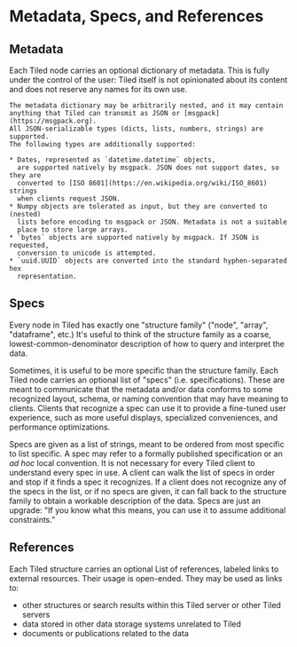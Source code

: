 # Metadata, Specs, and References

## Metadata

Each Tiled node carries an optional dictionary of metadata. This is fully
under the control of the user: Tiled itself is not opinionated about its
content and does not reserve any names for its own use.


```{note}
The metadata dictionary may be arbitrarily nested, and it may contain
anything that Tiled can transmit as JSON or [msgpack](https://msgpack.org).
All JSON-serializable types (dicts, lists, numbers, strings) are supported.
The following types are additionally supported:

* Dates, represented as `datetime.datetime` objects,
  are supported natively by msgpack. JSON does not support dates, so they are
  converted to [ISO 8601](https://en.wikipedia.org/wiki/ISO_8601) strings
  when clients request JSON.
* Numpy objects are tolerated as input, but they are converted to (nested)
  lists before encoding to msgpack or JSON. Metadata is not a suitable
  place to store large arrays.
* `bytes` objects are supported natively by msgpack. If JSON is requested,
  conversion to unicode is attempted.
* `uuid.UUID` objects are converted into the standard hyphen-separated hex
  representation.
```

## Specs

Every node in Tiled has exactly one "structure family" ("node", "array",
"dataframe", etc.) It's useful to think of the structure family as a coarse,
lowest-common-denominator description of how to query and interpret the data.

Sometimes, it is useful to be more specific than the structure family.
Each Tiled node carries an optional list of "specs" (i.e. specifications).
These are meant to communicate that the metadata and/or data conforms to some
recognized layout, schema, or naming convention that may have meaning to
clients. Clients that recognize a spec can use it to provide a fine-tuned user
experience, such as more useful displays, specialized conveniences, and
performance optimizations.

Specs are given as a list of strings, meant to be ordered from most specific to
list specific. A spec may refer to a formally published specification or an
_ad hoc_ local convention. It is not necessary for every Tiled client to
understand every spec in use. A client can walk the list of specs in order and
stop if it finds a spec it recognizes. If a client does not recognize any of
the specs in the list, or if no specs are given, it can fall back to the
structure family to obtain a workable description of the data. Specs are just
an upgrade: "If you know what this means, you can use it to assume additional
constraints."

## References

Each Tiled structure carries an optional List of references, labeled links to
external resources. Their usage is open-ended. They may be used as links to:

* other structures or search results within this Tiled server or other Tiled servers
* data stored in other data storage systems unrelated to Tiled
* documents or publications related to the data
